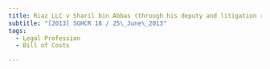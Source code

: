 ```yaml
---
title: Riaz LLC v Sharil bin Abbas (through his deputy and litigation representative, Salbeah bte 
subtitle: "[2013] SGHCR 18 / 25\_June\_2013"
tags:
  - Legal Profession
  - Bill of Costs

---
```


